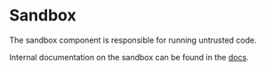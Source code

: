 # Sandbox

The sandbox component is responsible for running untrusted code.

Internal documentation on the sandbox can be found in the [docs](/docs/sandbox/index.md).
